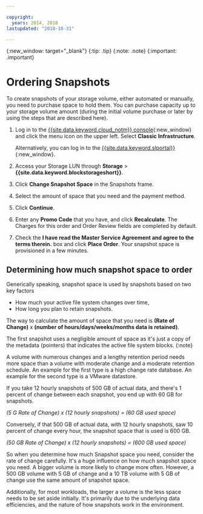 ```yaml
---

copyright:
  years: 2014, 2018
lastupdated: "2018-10-31"

---
```

{:new_window: target="_blank"}
{:tip: .tip}
{:note: .note}
{:important: .important}

# Ordering Snapshots

To create snapshots of your storage volume, either automated or manually, you need to purchase space to hold them. You can purchase capacity up to your storage volume amount (during the initial volume purchase or later by using the steps that are described here).

1. Log in to the [{{site.data.keyword.cloud_notm}} console](https://console.bluemix.net/catalog/){:new_window} and click the menu icon on the upper left. Select **Classic Infrastructure**.

   Alternatively, you can log in to the [{{site.data.keyword.slportal}}](https://control.softlayer.com/){:new_window}.
2. Access your Storage LUN through **Storage** >**{{site.data.keyword.blockstorageshort}}**.
2. Click **Change Snapshot Space** in the Snapshots frame.
3. Select the amount of space that you need and the payment method.
4. Click **Continue**.
5. Enter any **Promo Code** that you have, and click **Recalculate**. The Charges for this order and Order Review fields are completed by default.
6. Check the **I have read the Master Service Agreement and agree to the terms therein.** box and click **Place Order**. Your snapshot space is provisioned in a few minutes.

## Determining how much snapshot space to order

Generically speaking, snapshot space is used by snapshots based on two key factors
- How much your active file system changes over time,
- How long you plan to retain snapshots.  

The way to calculate the amount of space that you need is **(Rate of Change)** x **(number of hours/days/weeks/months data is retained)**.

The first snapshot uses a negligible amount of space as it's just a copy of the metadata (pointers) that indicates the active file system blocks.
{:note}

A volume with numerous changes and a lengthy retention period needs more space than a volume with moderate change and a moderate retention schedule. An example for the first type is a high change rate database. An example for the second type is a VMware datastore.

If you take 12 hourly snapshots of 500 GB of actual data, and there's 1 percent of change between each snapshot, you end up with 60 GB for snapshots.

*(5 G Rate of Change) x (12 hourly snapshots) = (60 GB used space)*

Conversely, if that 500 GB of actual data, with 12 hourly snapshots, saw 10 percent of change every hour, the snapshot space that is used is 600 GB.

*(50 GB Rate of Change) x (12 hourly snapshots) = (600 GB used space)*

So when you determine how much Snapshot space you need, consider the rate of change carefully. It's a huge influence on how much snapshot space you need. A bigger volume is more likely to change more often. However, a 500 GB volume with 5 GB of change and a 10 TB volume with 5 GB of change use the same amount of snapshot space.

Additionally, for most workloads, the larger a volume is the less space needs to be set aside initially. It's primarily due to the underlying data efficiencies, and the nature of how snapshots work in the environment.
